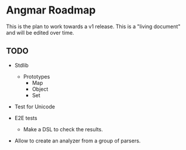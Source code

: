 # Angmar Roadmap

This is the plan to work towards a v1 release. This is a "living document" and will be edited over time.

## TODO

- Stdlib
  - Prototypes
    - Map
    - Object
    - Set

- Test for Unicode
- E2E tests
  - Make a DSL to check the results.
- Allow to create an analyzer from a group of parsers.
